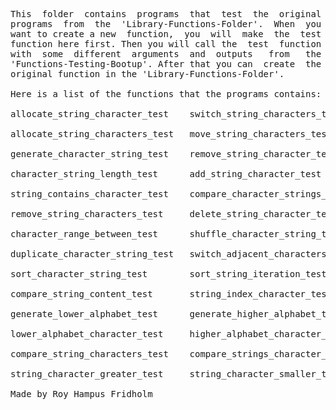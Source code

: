 
<pre>
This  folder  contains  programs  that  test  the  original
programs  from  the  'Library-Functions-Folder'.  When  you
want to create a new  function,  you  will  make  the  test
function here first. Then you will call the  test  function
with  some  different  arguments  and  outputs   from   the
'Functions-Testing-Bootup'. After that you can  create  the
original function in the 'Library-Functions-Folder'.

Here is a list of the functions that the programs contains:

allocate_string_character_test    switch_string_characters_test

allocate_string_characters_test   move_string_characters_test

generate_character_string_test    remove_string_character_test

character_string_length_test      add_string_character_test

string_contains_character_test    compare_character_strings_test

remove_string_characters_test     delete_string_character_test

character_range_between_test      shuffle_character_string_test

duplicate_character_string_test   switch_adjacent_characters_test

sort_character_string_test        sort_string_iteration_test

compare_string_content_test       string_index_character_test

generate_lower_alphabet_test      generate_higher_alphabet_test

lower_alphabet_character_test     higher_alphabet_character_test

compare_string_characters_test    compare_strings_character_test

string_character_greater_test     string_character_smaller_test

Made by Roy Hampus Fridholm
</pre>
